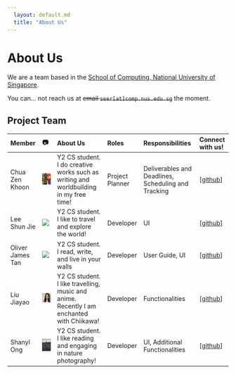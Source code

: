 ```yaml
---
  layout: default.md
  title: "About Us"
---
```


# About Us

We are a team based in the [School of Computing, National University of Singapore](http://www.comp.nus.edu.sg).

You can... not reach us at ~~email `seer[at]comp.nus.edu.sg`~~ the moment.

## Project Team

| Member | :camera:                                          | About Us | Roles | Responsibilities | Connect with us! |
|:--- |:--------------------------------------------------|:--- |:--- |:--- |:--- |
| Chua Zen Khoon | <img src="images/chuazenkhoon.png" width="200px"> | Y2 CS student. I do creative works such as writing and worldbuilding in my free time! | Project Planner | Deliverables and Deadlines, Scheduling and Tracking | [[github](http://github.com/ChuaZenKhoon)] |
| Lee Shun Jie | <img src="images/shunjieee.png" width="200px">    | Y2 CS student. I like to travel and explore the world! | Developer | UI |  [[github](http://github.com/shunjieee)] |
| Oliver James Tan | <img src="images/tcjazwei.png" width="200px">     | Y2 CS student. I read, write, and live in your walls | Developer | User Guide, UI | [[github](httpsL//github.com/tcjazwei)] |
| Liu Jiayao | <img src="images/ljy0422.png" width="200px">      | Y2 CS student. I like travelling, music and anime. Recently I am enchanted with Chiikawa! | Developer | Functionalities | [[github](https://github.com/ljy0422)] | 
| Shanyl Ong | <img src="images/shanylong.png" width="200px">    | Y2 CS student. I like reading and engaging in nature photography! | Developer | UI, Additional Functionalities | [[github](http://github.com/ShanylOng)] |
